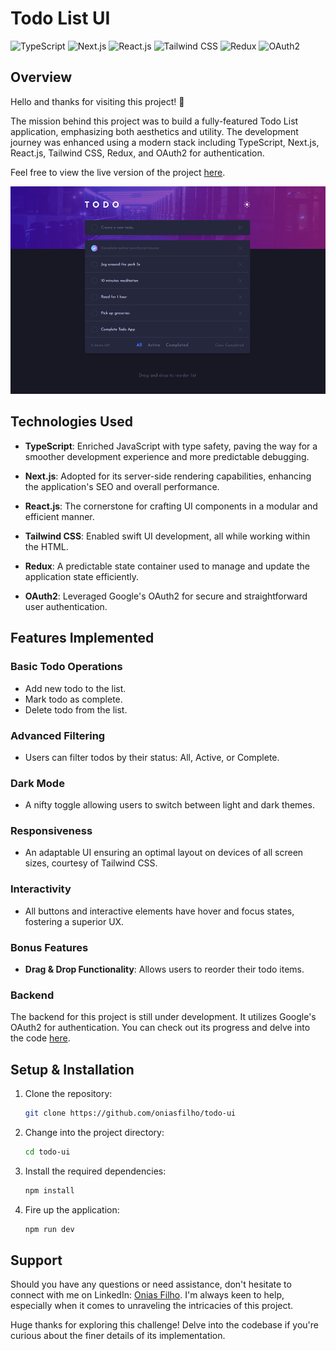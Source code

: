 # Todo List UI

![TypeScript](https://img.shields.io/badge/-TypeScript-3178C6?style=for-the-badge&logo=typescript&logoColor=white)
![Next.js](https://img.shields.io/badge/-Next.js-000000?style=for-the-badge&logo=next.js&logoColor=white)
![React.js](https://img.shields.io/badge/-React.js-61DAFB?style=for-the-badge&logo=react&logoColor=white)
![Tailwind CSS](https://img.shields.io/badge/-Tailwind%20CSS-38B2AC?style=for-the-badge&logo=tailwindcss&logoColor=white)
![Redux](https://img.shields.io/badge/-Redux-764ABC?style=for-the-badge&logo=redux&logoColor=white)
![OAuth2](https://img.shields.io/badge/-OAuth2-4285F4?style=for-the-badge&logo=google&logoColor=white)

## Overview

Hello and thanks for visiting this project! 🎉

The mission behind this project was to build a fully-featured Todo List application, emphasizing both aesthetics and utility. The development journey was enhanced using a modern stack including TypeScript, Next.js, React.js, Tailwind CSS, Redux, and OAuth2 for authentication.

Feel free to view the live version of the project [here](https://todo-ui-rust.vercel.app/todo).

![Page screenshot](image.png)

## Technologies Used

- **TypeScript**: Enriched JavaScript with type safety, paving the way for a smoother development experience and more predictable debugging.

- **Next.js**: Adopted for its server-side rendering capabilities, enhancing the application's SEO and overall performance.

- **React.js**: The cornerstone for crafting UI components in a modular and efficient manner.

- **Tailwind CSS**: Enabled swift UI development, all while working within the HTML.

- **Redux**: A predictable state container used to manage and update the application state efficiently.

- **OAuth2**: Leveraged Google's OAuth2 for secure and straightforward user authentication.

## Features Implemented

### Basic Todo Operations
- Add new todo to the list.
- Mark todo as complete.
- Delete todo from the list.

### Advanced Filtering
- Users can filter todos by their status: All, Active, or Complete.

### Dark Mode
- A nifty toggle allowing users to switch between light and dark themes.

### Responsiveness
- An adaptable UI ensuring an optimal layout on devices of all screen sizes, courtesy of Tailwind CSS.

### Interactivity
- All buttons and interactive elements have hover and focus states, fostering a superior UX.

### Bonus Features
- **Drag & Drop Functionality**: Allows users to reorder their todo items.

### Backend

The backend for this project is still under development. It utilizes Google's OAuth2 for authentication. You can check out its progress and delve into the code [here](https://github.com/oniasfilho/todo-api).

## Setup & Installation

1. Clone the repository:
    ```bash
    git clone https://github.com/oniasfilho/todo-ui
    ```

2. Change into the project directory:
    ```bash
    cd todo-ui
    ```

3. Install the required dependencies:
    ```bash
    npm install
    ```

4. Fire up the application:
    ```bash
    npm run dev
    ```

## Support

Should you have any questions or need assistance, don't hesitate to connect with me on LinkedIn: [Onias Filho](https://www.linkedin.com/in/oniasfilho). I'm always keen to help, especially when it comes to unraveling the intricacies of this project.

Huge thanks for exploring this challenge! Delve into the codebase if you're curious about the finer details of its implementation.
